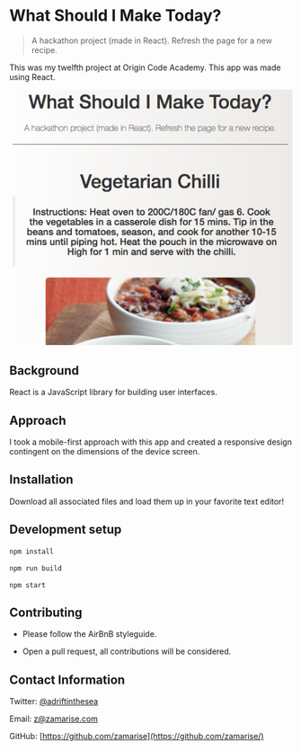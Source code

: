 # What Should I Make Today?

> A hackathon project (made in React). Refresh the page for a new recipe.

This was my twelfth project at Origin Code Academy. This app was made using React.

![](what-should-i-make-today.png)

## Background

React is a JavaScript library for building user interfaces.

## Approach

I took a mobile-first approach with this app and created a responsive design contingent on the dimensions of the device screen.

## Installation

Download all associated files and load them up in your favorite text editor!

## Development setup

```
npm install
```

```
npm run build
```

```
npm start
```

## Contributing

* Please follow the AirBnB styleguide.

* Open a pull request, all contributions will be considered.

## Contact Information

Twitter: [@adriftinthesea](https://twitter.com/adriftinthesea)

Email: z@zamarise.com

GitHub: [https://github.com/zamarise](https://github.com/zamarise/)
